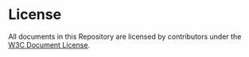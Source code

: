 # License

All documents in this Repository are licensed by contributors under the [W3C Document License](https://www.w3.org/Consortium/Legal/copyright-documents).
